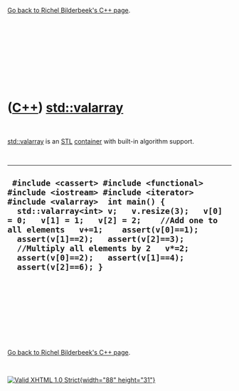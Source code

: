 

[Go back to Richel Bilderbeek's C++ page](Cpp.htm).

 

 

 

 

 

([C++](Cpp.htm)) [std::valarray](CppValarray.htm)
=================================================

 

[std::valarray](CppValarray.htm) is an [STL](CppStl.htm)
[container](CppContainer.htm) with built-in algorithm support.

 

  -----------------------------------------------------------------------------------------------------------------------------------------------------------------------------------------------------------------------------------------------------------------------------------------------------------------------------------------------------------------------------------------------------
  ` #include <cassert> #include <functional> #include <iostream> #include <iterator> #include <valarray>  int main() {   std::valarray<int> v;   v.resize(3);   v[0] = 0;   v[1] = 1;   v[2] = 2;    //Add one to all elements   v+=1;    assert(v[0]==1);   assert(v[1]==2);   assert(v[2]==3);    //Multiply all elements by 2   v*=2;    assert(v[0]==2);   assert(v[1]==4);   assert(v[2]==6); }`
  -----------------------------------------------------------------------------------------------------------------------------------------------------------------------------------------------------------------------------------------------------------------------------------------------------------------------------------------------------------------------------------------------------

 

 

 

 

 

[Go back to Richel Bilderbeek's C++ page](Cpp.htm).



 

[![Valid XHTML 1.0 Strict](valid-xhtml10.png){width="88"
height="31"}](http://validator.w3.org/check?uri=referer)
